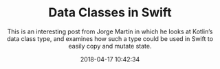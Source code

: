 ---
title: "Data Classes in Swift"
subtitle: "This is an interesting post from Jorge Martín in which he looks at Kotlin’s data class type, and examines how such a type could be used in Swift to easily copy and mutate state."
tags: ["kotlin","struct"]
link: "https://arasthel.com/data-classes-on-swift/"
date: "2018-04-17 10:42:34"
---